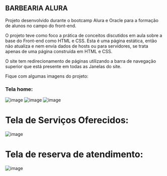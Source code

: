 ## BARBEARIA ALURA

Projeto desenvolvido durante o bootcamp Alura e Oracle para a formação de alunos no campo do front-end.

O projeto teve como foco a prática de conceitos discutidos em aula sobre a base do Front-end como HTML e CSS.
Esta é uma página estática, então não atualiza e nem envia dados de hosts ou para servidores, se trata apenas
de uma página construída em HTML e CSS.

O site tem redirecionamento de páginas utilizando a barra de navegação superior que está presente em todas as
Janelas do site.

Fique com algumas imagens do projeto:

### Tela home:
![image](https://github.com/Bielxasa/Barbearia/assets/109820174/9ede5bd3-0f94-449a-84c3-773c5821757e)
![image](https://github.com/Bielxasa/Barbearia/assets/109820174/7dfc8a3e-43d9-4555-9d51-2464cdacbafc)
![image](https://github.com/Bielxasa/Barbearia/assets/109820174/bf73392a-2da3-4704-aaba-3059906f6b47)

##

# Tela de Serviços Oferecidos:
![image](https://github.com/Bielxasa/Barbearia/assets/109820174/39dc9eea-c919-4b64-bd03-0bcc99b0638f)

## 

# Tela de reserva de atendimento:
![image](https://github.com/Bielxasa/Barbearia/assets/109820174/d30b1efd-7d68-4033-af58-6a6e054b9832)




